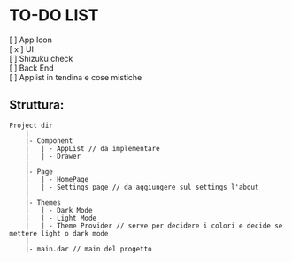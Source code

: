 # TO-DO LIST
[ ] App Icon  
[ x ] UI  
[ ] Shizuku check  
[ ] Back End  
[ ] Applist in tendina e cose mistiche  

## Struttura:
```text
Project dir
    |
    |- Component
    |   | - AppList // da implementare
    |   | - Drawer
    |
    |- Page
    |   | - HomePage
    |   | - Settings page // da aggiungere sul settings l'about
    |
    |- Themes
    |   | - Dark Mode
    |   | - Light Mode
    |   | - Theme Provider // serve per decidere i colori e decide se mettere light o dark mode
    |
    |- main.dar // main del progetto
```